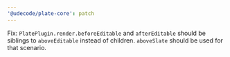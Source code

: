 ```yaml
---
'@udecode/plate-core': patch
---
```


Fix: `PlatePlugin.render.beforeEditable` and `afterEditable` should be siblings to `aboveEditable` instead of children. `aboveSlate` should be used for that scenario.
